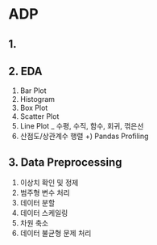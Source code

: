 # ADP
## 1. 

## 2. EDA
1) Bar Plot
2) Histogram
3) Box Plot
4) Scatter Plot
5) Line Plot _ 수평, 수직, 함수, 회귀, 꺾은선
6) 산점도/상관계수 행렬
+) Pandas Profiling

## 3. Data Preprocessing
1) 이상치 확인 및 정제
2) 범주형 변수 처리
3) 데이터 분할
4) 데이터 스케일링
5) 차원 축소
6) 데이터 불균형 문제 처리

